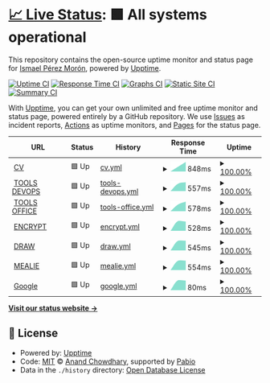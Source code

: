 # [📈 Live Status](https://Ismaeltech-sys.github.io/uptime-action): <!--live status--> **🟩 All systems operational**

This repository contains the open-source uptime monitor and status page for [Ismael Pérez Morón](https://cv.ismaeltech.cc), powered by [Upptime](https://github.com/upptime/upptime).

[![Uptime CI](https://github.com/Ismaeltech-sys/uptime-action/workflows/Uptime%20CI/badge.svg)](https://github.com/Ismaeltech-sys/uptime-action/actions?query=workflow%3A%22Uptime+CI%22)
[![Response Time CI](https://github.com/Ismaeltech-sys/uptime-action/workflows/Response%20Time%20CI/badge.svg)](https://github.com/Ismaeltech-sys/uptime-action/actions?query=workflow%3A%22Response+Time+CI%22)
[![Graphs CI](https://github.com/Ismaeltech-sys/uptime-action/workflows/Graphs%20CI/badge.svg)](https://github.com/Ismaeltech-sys/uptime-action/actions?query=workflow%3A%22Graphs+CI%22)
[![Static Site CI](https://github.com/Ismaeltech-sys/uptime-action/workflows/Static%20Site%20CI/badge.svg)](https://github.com/Ismaeltech-sys/uptime-action/actions?query=workflow%3A%22Static+Site+CI%22)
[![Summary CI](https://github.com/Ismaeltech-sys/uptime-action/workflows/Summary%20CI/badge.svg)](https://github.com/Ismaeltech-sys/uptime-action/actions?query=workflow%3A%22Summary+CI%22)

With [Upptime](https://upptime.js.org), you can get your own unlimited and free uptime monitor and status page, powered entirely by a GitHub repository. We use [Issues](https://github.com/Ismaeltech-sys/uptime-action/issues) as incident reports, [Actions](https://github.com/Ismaeltech-sys/uptime-action/actions) as uptime monitors, and [Pages](https://Ismaeltech-sys.github.io/uptime-action) for the status page.

<!--start: status pages-->
<!-- This summary is generated by Upptime (https://github.com/upptime/upptime) -->
<!-- Do not edit this manually, your changes will be overwritten -->
<!-- prettier-ignore -->
| URL | Status | History | Response Time | Uptime |
| --- | ------ | ------- | ------------- | ------ |
| <img alt="" src="https://icons.duckduckgo.com/ip3/cv.ismaeltech.cc.ico" height="13"> [CV](https://cv.ismaeltech.cc) | 🟩 Up | [cv.yml](https://github.com/Ismaeltech-sys/uptime-action/commits/HEAD/history/cv.yml) | <details><summary><img alt="Response time graph" src="./graphs/cv/response-time-week.png" height="20"> 848ms</summary><br><a href="https://Ismaeltech-sys.github.io/uptime-action/history/cv"><img alt="Response time 848" src="https://img.shields.io/endpoint?url=https%3A%2F%2Fraw.githubusercontent.com%2FIsmaeltech-sys%2Fuptime-action%2FHEAD%2Fapi%2Fcv%2Fresponse-time.json"></a><br><a href="https://Ismaeltech-sys.github.io/uptime-action/history/cv"><img alt="24-hour response time 1000" src="https://img.shields.io/endpoint?url=https%3A%2F%2Fraw.githubusercontent.com%2FIsmaeltech-sys%2Fuptime-action%2FHEAD%2Fapi%2Fcv%2Fresponse-time-day.json"></a><br><a href="https://Ismaeltech-sys.github.io/uptime-action/history/cv"><img alt="7-day response time 848" src="https://img.shields.io/endpoint?url=https%3A%2F%2Fraw.githubusercontent.com%2FIsmaeltech-sys%2Fuptime-action%2FHEAD%2Fapi%2Fcv%2Fresponse-time-week.json"></a><br><a href="https://Ismaeltech-sys.github.io/uptime-action/history/cv"><img alt="30-day response time 848" src="https://img.shields.io/endpoint?url=https%3A%2F%2Fraw.githubusercontent.com%2FIsmaeltech-sys%2Fuptime-action%2FHEAD%2Fapi%2Fcv%2Fresponse-time-month.json"></a><br><a href="https://Ismaeltech-sys.github.io/uptime-action/history/cv"><img alt="1-year response time 848" src="https://img.shields.io/endpoint?url=https%3A%2F%2Fraw.githubusercontent.com%2FIsmaeltech-sys%2Fuptime-action%2FHEAD%2Fapi%2Fcv%2Fresponse-time-year.json"></a></details> | <details><summary><a href="https://Ismaeltech-sys.github.io/uptime-action/history/cv">100.00%</a></summary><a href="https://Ismaeltech-sys.github.io/uptime-action/history/cv"><img alt="All-time uptime 100.00%" src="https://img.shields.io/endpoint?url=https%3A%2F%2Fraw.githubusercontent.com%2FIsmaeltech-sys%2Fuptime-action%2FHEAD%2Fapi%2Fcv%2Fuptime.json"></a><br><a href="https://Ismaeltech-sys.github.io/uptime-action/history/cv"><img alt="24-hour uptime 100.00%" src="https://img.shields.io/endpoint?url=https%3A%2F%2Fraw.githubusercontent.com%2FIsmaeltech-sys%2Fuptime-action%2FHEAD%2Fapi%2Fcv%2Fuptime-day.json"></a><br><a href="https://Ismaeltech-sys.github.io/uptime-action/history/cv"><img alt="7-day uptime 100.00%" src="https://img.shields.io/endpoint?url=https%3A%2F%2Fraw.githubusercontent.com%2FIsmaeltech-sys%2Fuptime-action%2FHEAD%2Fapi%2Fcv%2Fuptime-week.json"></a><br><a href="https://Ismaeltech-sys.github.io/uptime-action/history/cv"><img alt="30-day uptime 100.00%" src="https://img.shields.io/endpoint?url=https%3A%2F%2Fraw.githubusercontent.com%2FIsmaeltech-sys%2Fuptime-action%2FHEAD%2Fapi%2Fcv%2Fuptime-month.json"></a><br><a href="https://Ismaeltech-sys.github.io/uptime-action/history/cv"><img alt="1-year uptime 100.00%" src="https://img.shields.io/endpoint?url=https%3A%2F%2Fraw.githubusercontent.com%2FIsmaeltech-sys%2Fuptime-action%2FHEAD%2Fapi%2Fcv%2Fuptime-year.json"></a></details>
| <img alt="" src="https://icons.duckduckgo.com/ip3/it-tools.ismaeltech.cc.ico" height="13"> [TOOLS DEVOPS](https://it-tools.ismaeltech.cc) | 🟩 Up | [tools-devops.yml](https://github.com/Ismaeltech-sys/uptime-action/commits/HEAD/history/tools-devops.yml) | <details><summary><img alt="Response time graph" src="./graphs/tools-devops/response-time-week.png" height="20"> 557ms</summary><br><a href="https://Ismaeltech-sys.github.io/uptime-action/history/tools-devops"><img alt="Response time 557" src="https://img.shields.io/endpoint?url=https%3A%2F%2Fraw.githubusercontent.com%2FIsmaeltech-sys%2Fuptime-action%2FHEAD%2Fapi%2Ftools-devops%2Fresponse-time.json"></a><br><a href="https://Ismaeltech-sys.github.io/uptime-action/history/tools-devops"><img alt="24-hour response time 685" src="https://img.shields.io/endpoint?url=https%3A%2F%2Fraw.githubusercontent.com%2FIsmaeltech-sys%2Fuptime-action%2FHEAD%2Fapi%2Ftools-devops%2Fresponse-time-day.json"></a><br><a href="https://Ismaeltech-sys.github.io/uptime-action/history/tools-devops"><img alt="7-day response time 557" src="https://img.shields.io/endpoint?url=https%3A%2F%2Fraw.githubusercontent.com%2FIsmaeltech-sys%2Fuptime-action%2FHEAD%2Fapi%2Ftools-devops%2Fresponse-time-week.json"></a><br><a href="https://Ismaeltech-sys.github.io/uptime-action/history/tools-devops"><img alt="30-day response time 557" src="https://img.shields.io/endpoint?url=https%3A%2F%2Fraw.githubusercontent.com%2FIsmaeltech-sys%2Fuptime-action%2FHEAD%2Fapi%2Ftools-devops%2Fresponse-time-month.json"></a><br><a href="https://Ismaeltech-sys.github.io/uptime-action/history/tools-devops"><img alt="1-year response time 557" src="https://img.shields.io/endpoint?url=https%3A%2F%2Fraw.githubusercontent.com%2FIsmaeltech-sys%2Fuptime-action%2FHEAD%2Fapi%2Ftools-devops%2Fresponse-time-year.json"></a></details> | <details><summary><a href="https://Ismaeltech-sys.github.io/uptime-action/history/tools-devops">100.00%</a></summary><a href="https://Ismaeltech-sys.github.io/uptime-action/history/tools-devops"><img alt="All-time uptime 100.00%" src="https://img.shields.io/endpoint?url=https%3A%2F%2Fraw.githubusercontent.com%2FIsmaeltech-sys%2Fuptime-action%2FHEAD%2Fapi%2Ftools-devops%2Fuptime.json"></a><br><a href="https://Ismaeltech-sys.github.io/uptime-action/history/tools-devops"><img alt="24-hour uptime 100.00%" src="https://img.shields.io/endpoint?url=https%3A%2F%2Fraw.githubusercontent.com%2FIsmaeltech-sys%2Fuptime-action%2FHEAD%2Fapi%2Ftools-devops%2Fuptime-day.json"></a><br><a href="https://Ismaeltech-sys.github.io/uptime-action/history/tools-devops"><img alt="7-day uptime 100.00%" src="https://img.shields.io/endpoint?url=https%3A%2F%2Fraw.githubusercontent.com%2FIsmaeltech-sys%2Fuptime-action%2FHEAD%2Fapi%2Ftools-devops%2Fuptime-week.json"></a><br><a href="https://Ismaeltech-sys.github.io/uptime-action/history/tools-devops"><img alt="30-day uptime 100.00%" src="https://img.shields.io/endpoint?url=https%3A%2F%2Fraw.githubusercontent.com%2FIsmaeltech-sys%2Fuptime-action%2FHEAD%2Fapi%2Ftools-devops%2Fuptime-month.json"></a><br><a href="https://Ismaeltech-sys.github.io/uptime-action/history/tools-devops"><img alt="1-year uptime 100.00%" src="https://img.shields.io/endpoint?url=https%3A%2F%2Fraw.githubusercontent.com%2FIsmaeltech-sys%2Fuptime-action%2FHEAD%2Fapi%2Ftools-devops%2Fuptime-year.json"></a></details>
| <img alt="" src="https://icons.duckduckgo.com/ip3/tools.ismaeltech.cc.ico" height="13"> [TOOLS OFFICE](https://tools.ismaeltech.cc/) | 🟩 Up | [tools-office.yml](https://github.com/Ismaeltech-sys/uptime-action/commits/HEAD/history/tools-office.yml) | <details><summary><img alt="Response time graph" src="./graphs/tools-office/response-time-week.png" height="20"> 578ms</summary><br><a href="https://Ismaeltech-sys.github.io/uptime-action/history/tools-office"><img alt="Response time 578" src="https://img.shields.io/endpoint?url=https%3A%2F%2Fraw.githubusercontent.com%2FIsmaeltech-sys%2Fuptime-action%2FHEAD%2Fapi%2Ftools-office%2Fresponse-time.json"></a><br><a href="https://Ismaeltech-sys.github.io/uptime-action/history/tools-office"><img alt="24-hour response time 649" src="https://img.shields.io/endpoint?url=https%3A%2F%2Fraw.githubusercontent.com%2FIsmaeltech-sys%2Fuptime-action%2FHEAD%2Fapi%2Ftools-office%2Fresponse-time-day.json"></a><br><a href="https://Ismaeltech-sys.github.io/uptime-action/history/tools-office"><img alt="7-day response time 578" src="https://img.shields.io/endpoint?url=https%3A%2F%2Fraw.githubusercontent.com%2FIsmaeltech-sys%2Fuptime-action%2FHEAD%2Fapi%2Ftools-office%2Fresponse-time-week.json"></a><br><a href="https://Ismaeltech-sys.github.io/uptime-action/history/tools-office"><img alt="30-day response time 578" src="https://img.shields.io/endpoint?url=https%3A%2F%2Fraw.githubusercontent.com%2FIsmaeltech-sys%2Fuptime-action%2FHEAD%2Fapi%2Ftools-office%2Fresponse-time-month.json"></a><br><a href="https://Ismaeltech-sys.github.io/uptime-action/history/tools-office"><img alt="1-year response time 578" src="https://img.shields.io/endpoint?url=https%3A%2F%2Fraw.githubusercontent.com%2FIsmaeltech-sys%2Fuptime-action%2FHEAD%2Fapi%2Ftools-office%2Fresponse-time-year.json"></a></details> | <details><summary><a href="https://Ismaeltech-sys.github.io/uptime-action/history/tools-office">100.00%</a></summary><a href="https://Ismaeltech-sys.github.io/uptime-action/history/tools-office"><img alt="All-time uptime 100.00%" src="https://img.shields.io/endpoint?url=https%3A%2F%2Fraw.githubusercontent.com%2FIsmaeltech-sys%2Fuptime-action%2FHEAD%2Fapi%2Ftools-office%2Fuptime.json"></a><br><a href="https://Ismaeltech-sys.github.io/uptime-action/history/tools-office"><img alt="24-hour uptime 100.00%" src="https://img.shields.io/endpoint?url=https%3A%2F%2Fraw.githubusercontent.com%2FIsmaeltech-sys%2Fuptime-action%2FHEAD%2Fapi%2Ftools-office%2Fuptime-day.json"></a><br><a href="https://Ismaeltech-sys.github.io/uptime-action/history/tools-office"><img alt="7-day uptime 100.00%" src="https://img.shields.io/endpoint?url=https%3A%2F%2Fraw.githubusercontent.com%2FIsmaeltech-sys%2Fuptime-action%2FHEAD%2Fapi%2Ftools-office%2Fuptime-week.json"></a><br><a href="https://Ismaeltech-sys.github.io/uptime-action/history/tools-office"><img alt="30-day uptime 100.00%" src="https://img.shields.io/endpoint?url=https%3A%2F%2Fraw.githubusercontent.com%2FIsmaeltech-sys%2Fuptime-action%2FHEAD%2Fapi%2Ftools-office%2Fuptime-month.json"></a><br><a href="https://Ismaeltech-sys.github.io/uptime-action/history/tools-office"><img alt="1-year uptime 100.00%" src="https://img.shields.io/endpoint?url=https%3A%2F%2Fraw.githubusercontent.com%2FIsmaeltech-sys%2Fuptime-action%2FHEAD%2Fapi%2Ftools-office%2Fuptime-year.json"></a></details>
| <img alt="" src="https://icons.duckduckgo.com/ip3/enclosed.ismaeltech.cc.ico" height="13"> [ENCRYPT](https://enclosed.ismaeltech.cc/) | 🟩 Up | [encrypt.yml](https://github.com/Ismaeltech-sys/uptime-action/commits/HEAD/history/encrypt.yml) | <details><summary><img alt="Response time graph" src="./graphs/encrypt/response-time-week.png" height="20"> 528ms</summary><br><a href="https://Ismaeltech-sys.github.io/uptime-action/history/encrypt"><img alt="Response time 528" src="https://img.shields.io/endpoint?url=https%3A%2F%2Fraw.githubusercontent.com%2FIsmaeltech-sys%2Fuptime-action%2FHEAD%2Fapi%2Fencrypt%2Fresponse-time.json"></a><br><a href="https://Ismaeltech-sys.github.io/uptime-action/history/encrypt"><img alt="24-hour response time 623" src="https://img.shields.io/endpoint?url=https%3A%2F%2Fraw.githubusercontent.com%2FIsmaeltech-sys%2Fuptime-action%2FHEAD%2Fapi%2Fencrypt%2Fresponse-time-day.json"></a><br><a href="https://Ismaeltech-sys.github.io/uptime-action/history/encrypt"><img alt="7-day response time 528" src="https://img.shields.io/endpoint?url=https%3A%2F%2Fraw.githubusercontent.com%2FIsmaeltech-sys%2Fuptime-action%2FHEAD%2Fapi%2Fencrypt%2Fresponse-time-week.json"></a><br><a href="https://Ismaeltech-sys.github.io/uptime-action/history/encrypt"><img alt="30-day response time 528" src="https://img.shields.io/endpoint?url=https%3A%2F%2Fraw.githubusercontent.com%2FIsmaeltech-sys%2Fuptime-action%2FHEAD%2Fapi%2Fencrypt%2Fresponse-time-month.json"></a><br><a href="https://Ismaeltech-sys.github.io/uptime-action/history/encrypt"><img alt="1-year response time 528" src="https://img.shields.io/endpoint?url=https%3A%2F%2Fraw.githubusercontent.com%2FIsmaeltech-sys%2Fuptime-action%2FHEAD%2Fapi%2Fencrypt%2Fresponse-time-year.json"></a></details> | <details><summary><a href="https://Ismaeltech-sys.github.io/uptime-action/history/encrypt">100.00%</a></summary><a href="https://Ismaeltech-sys.github.io/uptime-action/history/encrypt"><img alt="All-time uptime 100.00%" src="https://img.shields.io/endpoint?url=https%3A%2F%2Fraw.githubusercontent.com%2FIsmaeltech-sys%2Fuptime-action%2FHEAD%2Fapi%2Fencrypt%2Fuptime.json"></a><br><a href="https://Ismaeltech-sys.github.io/uptime-action/history/encrypt"><img alt="24-hour uptime 100.00%" src="https://img.shields.io/endpoint?url=https%3A%2F%2Fraw.githubusercontent.com%2FIsmaeltech-sys%2Fuptime-action%2FHEAD%2Fapi%2Fencrypt%2Fuptime-day.json"></a><br><a href="https://Ismaeltech-sys.github.io/uptime-action/history/encrypt"><img alt="7-day uptime 100.00%" src="https://img.shields.io/endpoint?url=https%3A%2F%2Fraw.githubusercontent.com%2FIsmaeltech-sys%2Fuptime-action%2FHEAD%2Fapi%2Fencrypt%2Fuptime-week.json"></a><br><a href="https://Ismaeltech-sys.github.io/uptime-action/history/encrypt"><img alt="30-day uptime 100.00%" src="https://img.shields.io/endpoint?url=https%3A%2F%2Fraw.githubusercontent.com%2FIsmaeltech-sys%2Fuptime-action%2FHEAD%2Fapi%2Fencrypt%2Fuptime-month.json"></a><br><a href="https://Ismaeltech-sys.github.io/uptime-action/history/encrypt"><img alt="1-year uptime 100.00%" src="https://img.shields.io/endpoint?url=https%3A%2F%2Fraw.githubusercontent.com%2FIsmaeltech-sys%2Fuptime-action%2FHEAD%2Fapi%2Fencrypt%2Fuptime-year.json"></a></details>
| <img alt="" src="https://icons.duckduckgo.com/ip3/draw.ismaeltech.cc.ico" height="13"> [DRAW](https://draw.ismaeltech.cc/) | 🟩 Up | [draw.yml](https://github.com/Ismaeltech-sys/uptime-action/commits/HEAD/history/draw.yml) | <details><summary><img alt="Response time graph" src="./graphs/draw/response-time-week.png" height="20"> 545ms</summary><br><a href="https://Ismaeltech-sys.github.io/uptime-action/history/draw"><img alt="Response time 545" src="https://img.shields.io/endpoint?url=https%3A%2F%2Fraw.githubusercontent.com%2FIsmaeltech-sys%2Fuptime-action%2FHEAD%2Fapi%2Fdraw%2Fresponse-time.json"></a><br><a href="https://Ismaeltech-sys.github.io/uptime-action/history/draw"><img alt="24-hour response time 689" src="https://img.shields.io/endpoint?url=https%3A%2F%2Fraw.githubusercontent.com%2FIsmaeltech-sys%2Fuptime-action%2FHEAD%2Fapi%2Fdraw%2Fresponse-time-day.json"></a><br><a href="https://Ismaeltech-sys.github.io/uptime-action/history/draw"><img alt="7-day response time 545" src="https://img.shields.io/endpoint?url=https%3A%2F%2Fraw.githubusercontent.com%2FIsmaeltech-sys%2Fuptime-action%2FHEAD%2Fapi%2Fdraw%2Fresponse-time-week.json"></a><br><a href="https://Ismaeltech-sys.github.io/uptime-action/history/draw"><img alt="30-day response time 545" src="https://img.shields.io/endpoint?url=https%3A%2F%2Fraw.githubusercontent.com%2FIsmaeltech-sys%2Fuptime-action%2FHEAD%2Fapi%2Fdraw%2Fresponse-time-month.json"></a><br><a href="https://Ismaeltech-sys.github.io/uptime-action/history/draw"><img alt="1-year response time 545" src="https://img.shields.io/endpoint?url=https%3A%2F%2Fraw.githubusercontent.com%2FIsmaeltech-sys%2Fuptime-action%2FHEAD%2Fapi%2Fdraw%2Fresponse-time-year.json"></a></details> | <details><summary><a href="https://Ismaeltech-sys.github.io/uptime-action/history/draw">100.00%</a></summary><a href="https://Ismaeltech-sys.github.io/uptime-action/history/draw"><img alt="All-time uptime 100.00%" src="https://img.shields.io/endpoint?url=https%3A%2F%2Fraw.githubusercontent.com%2FIsmaeltech-sys%2Fuptime-action%2FHEAD%2Fapi%2Fdraw%2Fuptime.json"></a><br><a href="https://Ismaeltech-sys.github.io/uptime-action/history/draw"><img alt="24-hour uptime 100.00%" src="https://img.shields.io/endpoint?url=https%3A%2F%2Fraw.githubusercontent.com%2FIsmaeltech-sys%2Fuptime-action%2FHEAD%2Fapi%2Fdraw%2Fuptime-day.json"></a><br><a href="https://Ismaeltech-sys.github.io/uptime-action/history/draw"><img alt="7-day uptime 100.00%" src="https://img.shields.io/endpoint?url=https%3A%2F%2Fraw.githubusercontent.com%2FIsmaeltech-sys%2Fuptime-action%2FHEAD%2Fapi%2Fdraw%2Fuptime-week.json"></a><br><a href="https://Ismaeltech-sys.github.io/uptime-action/history/draw"><img alt="30-day uptime 100.00%" src="https://img.shields.io/endpoint?url=https%3A%2F%2Fraw.githubusercontent.com%2FIsmaeltech-sys%2Fuptime-action%2FHEAD%2Fapi%2Fdraw%2Fuptime-month.json"></a><br><a href="https://Ismaeltech-sys.github.io/uptime-action/history/draw"><img alt="1-year uptime 100.00%" src="https://img.shields.io/endpoint?url=https%3A%2F%2Fraw.githubusercontent.com%2FIsmaeltech-sys%2Fuptime-action%2FHEAD%2Fapi%2Fdraw%2Fuptime-year.json"></a></details>
| <img alt="" src="https://icons.duckduckgo.com/ip3/cook.ismaeltech.cc.ico" height="13"> [MEALIE](https://cook.ismaeltech.cc/) | 🟩 Up | [mealie.yml](https://github.com/Ismaeltech-sys/uptime-action/commits/HEAD/history/mealie.yml) | <details><summary><img alt="Response time graph" src="./graphs/mealie/response-time-week.png" height="20"> 554ms</summary><br><a href="https://Ismaeltech-sys.github.io/uptime-action/history/mealie"><img alt="Response time 554" src="https://img.shields.io/endpoint?url=https%3A%2F%2Fraw.githubusercontent.com%2FIsmaeltech-sys%2Fuptime-action%2FHEAD%2Fapi%2Fmealie%2Fresponse-time.json"></a><br><a href="https://Ismaeltech-sys.github.io/uptime-action/history/mealie"><img alt="24-hour response time 651" src="https://img.shields.io/endpoint?url=https%3A%2F%2Fraw.githubusercontent.com%2FIsmaeltech-sys%2Fuptime-action%2FHEAD%2Fapi%2Fmealie%2Fresponse-time-day.json"></a><br><a href="https://Ismaeltech-sys.github.io/uptime-action/history/mealie"><img alt="7-day response time 554" src="https://img.shields.io/endpoint?url=https%3A%2F%2Fraw.githubusercontent.com%2FIsmaeltech-sys%2Fuptime-action%2FHEAD%2Fapi%2Fmealie%2Fresponse-time-week.json"></a><br><a href="https://Ismaeltech-sys.github.io/uptime-action/history/mealie"><img alt="30-day response time 554" src="https://img.shields.io/endpoint?url=https%3A%2F%2Fraw.githubusercontent.com%2FIsmaeltech-sys%2Fuptime-action%2FHEAD%2Fapi%2Fmealie%2Fresponse-time-month.json"></a><br><a href="https://Ismaeltech-sys.github.io/uptime-action/history/mealie"><img alt="1-year response time 554" src="https://img.shields.io/endpoint?url=https%3A%2F%2Fraw.githubusercontent.com%2FIsmaeltech-sys%2Fuptime-action%2FHEAD%2Fapi%2Fmealie%2Fresponse-time-year.json"></a></details> | <details><summary><a href="https://Ismaeltech-sys.github.io/uptime-action/history/mealie">100.00%</a></summary><a href="https://Ismaeltech-sys.github.io/uptime-action/history/mealie"><img alt="All-time uptime 100.00%" src="https://img.shields.io/endpoint?url=https%3A%2F%2Fraw.githubusercontent.com%2FIsmaeltech-sys%2Fuptime-action%2FHEAD%2Fapi%2Fmealie%2Fuptime.json"></a><br><a href="https://Ismaeltech-sys.github.io/uptime-action/history/mealie"><img alt="24-hour uptime 100.00%" src="https://img.shields.io/endpoint?url=https%3A%2F%2Fraw.githubusercontent.com%2FIsmaeltech-sys%2Fuptime-action%2FHEAD%2Fapi%2Fmealie%2Fuptime-day.json"></a><br><a href="https://Ismaeltech-sys.github.io/uptime-action/history/mealie"><img alt="7-day uptime 100.00%" src="https://img.shields.io/endpoint?url=https%3A%2F%2Fraw.githubusercontent.com%2FIsmaeltech-sys%2Fuptime-action%2FHEAD%2Fapi%2Fmealie%2Fuptime-week.json"></a><br><a href="https://Ismaeltech-sys.github.io/uptime-action/history/mealie"><img alt="30-day uptime 100.00%" src="https://img.shields.io/endpoint?url=https%3A%2F%2Fraw.githubusercontent.com%2FIsmaeltech-sys%2Fuptime-action%2FHEAD%2Fapi%2Fmealie%2Fuptime-month.json"></a><br><a href="https://Ismaeltech-sys.github.io/uptime-action/history/mealie"><img alt="1-year uptime 100.00%" src="https://img.shields.io/endpoint?url=https%3A%2F%2Fraw.githubusercontent.com%2FIsmaeltech-sys%2Fuptime-action%2FHEAD%2Fapi%2Fmealie%2Fuptime-year.json"></a></details>
| <img alt="" src="https://icons.duckduckgo.com/ip3/www.google.com.ico" height="13"> [Google](https://www.google.com/) | 🟩 Up | [google.yml](https://github.com/Ismaeltech-sys/uptime-action/commits/HEAD/history/google.yml) | <details><summary><img alt="Response time graph" src="./graphs/google/response-time-week.png" height="20"> 80ms</summary><br><a href="https://Ismaeltech-sys.github.io/uptime-action/history/google"><img alt="Response time 80" src="https://img.shields.io/endpoint?url=https%3A%2F%2Fraw.githubusercontent.com%2FIsmaeltech-sys%2Fuptime-action%2FHEAD%2Fapi%2Fgoogle%2Fresponse-time.json"></a><br><a href="https://Ismaeltech-sys.github.io/uptime-action/history/google"><img alt="24-hour response time 82" src="https://img.shields.io/endpoint?url=https%3A%2F%2Fraw.githubusercontent.com%2FIsmaeltech-sys%2Fuptime-action%2FHEAD%2Fapi%2Fgoogle%2Fresponse-time-day.json"></a><br><a href="https://Ismaeltech-sys.github.io/uptime-action/history/google"><img alt="7-day response time 80" src="https://img.shields.io/endpoint?url=https%3A%2F%2Fraw.githubusercontent.com%2FIsmaeltech-sys%2Fuptime-action%2FHEAD%2Fapi%2Fgoogle%2Fresponse-time-week.json"></a><br><a href="https://Ismaeltech-sys.github.io/uptime-action/history/google"><img alt="30-day response time 80" src="https://img.shields.io/endpoint?url=https%3A%2F%2Fraw.githubusercontent.com%2FIsmaeltech-sys%2Fuptime-action%2FHEAD%2Fapi%2Fgoogle%2Fresponse-time-month.json"></a><br><a href="https://Ismaeltech-sys.github.io/uptime-action/history/google"><img alt="1-year response time 80" src="https://img.shields.io/endpoint?url=https%3A%2F%2Fraw.githubusercontent.com%2FIsmaeltech-sys%2Fuptime-action%2FHEAD%2Fapi%2Fgoogle%2Fresponse-time-year.json"></a></details> | <details><summary><a href="https://Ismaeltech-sys.github.io/uptime-action/history/google">100.00%</a></summary><a href="https://Ismaeltech-sys.github.io/uptime-action/history/google"><img alt="All-time uptime 100.00%" src="https://img.shields.io/endpoint?url=https%3A%2F%2Fraw.githubusercontent.com%2FIsmaeltech-sys%2Fuptime-action%2FHEAD%2Fapi%2Fgoogle%2Fuptime.json"></a><br><a href="https://Ismaeltech-sys.github.io/uptime-action/history/google"><img alt="24-hour uptime 100.00%" src="https://img.shields.io/endpoint?url=https%3A%2F%2Fraw.githubusercontent.com%2FIsmaeltech-sys%2Fuptime-action%2FHEAD%2Fapi%2Fgoogle%2Fuptime-day.json"></a><br><a href="https://Ismaeltech-sys.github.io/uptime-action/history/google"><img alt="7-day uptime 100.00%" src="https://img.shields.io/endpoint?url=https%3A%2F%2Fraw.githubusercontent.com%2FIsmaeltech-sys%2Fuptime-action%2FHEAD%2Fapi%2Fgoogle%2Fuptime-week.json"></a><br><a href="https://Ismaeltech-sys.github.io/uptime-action/history/google"><img alt="30-day uptime 100.00%" src="https://img.shields.io/endpoint?url=https%3A%2F%2Fraw.githubusercontent.com%2FIsmaeltech-sys%2Fuptime-action%2FHEAD%2Fapi%2Fgoogle%2Fuptime-month.json"></a><br><a href="https://Ismaeltech-sys.github.io/uptime-action/history/google"><img alt="1-year uptime 100.00%" src="https://img.shields.io/endpoint?url=https%3A%2F%2Fraw.githubusercontent.com%2FIsmaeltech-sys%2Fuptime-action%2FHEAD%2Fapi%2Fgoogle%2Fuptime-year.json"></a></details>

<!--end: status pages-->

[**Visit our status website →**](https://Ismaeltech-sys.github.io/uptime-action)

## 📄 License

- Powered by: [Upptime](https://github.com/upptime/upptime)
- Code: [MIT](./LICENSE) © [Anand Chowdhary](https://anandchowdhary.com), supported by [Pabio](https://pabio.com)
- Data in the `./history` directory: [Open Database License](https://opendatacommons.org/licenses/odbl/1-0/)
